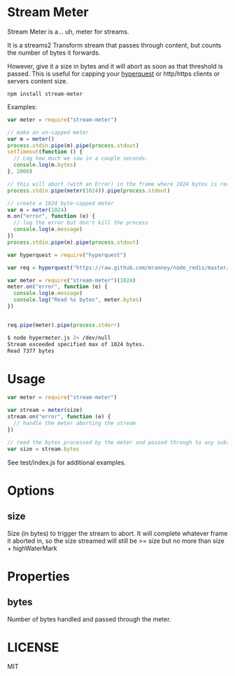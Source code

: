 Stream Meter
============

Stream Meter is a... uh, meter for streams.

It is a streams2 Transform stream that passes through content, but counts the number of bytes it forwards.

However, give it a size in bytes and it will abort as soon as that threshold is passed. This is useful for capping your [hyperquest](http://npm.im/hyperquest) or http/https clients or servers content size.

```
npm install stream-meter
```

Examples:

```javascript
var meter = require("stream-meter")

// make an un-capped meter
var m = meter()
process.stdin.pipe(m).pipe(process.stdout)
setTimeout(function () {
  // Log how much we saw in a couple seconds.
  console.log(m.bytes)
}, 2000)

// this will abort (with an Error) in the frame where 1024 bytes is reached
process.stdin.pipe(meter(1024)).pipe(process.stdout)

// create a 1024 byte-capped meter
var m = meter(1024)
m.on("error", function (e) {
  // log the error but don't kill the process
  console.log(e.message)
})
process.stdin.pipe(m).pipe(process.stdout)

```

```javascript
var hyperquest = require("hyperquest")

var req = hyperquest("https://raw.github.com/mranney/node_redis/master/index.js")

var meter = require("stream-meter")(1024)
meter.on("error", function (e) {
  console.log(e.message)
  console.log("Read %s bytes", meter.bytes)
})


req.pipe(meter).pipe(process.stderr)
```

```bash
$ node hypermeter.js 2> /dev/null
Stream exceeded specified max of 1024 bytes.
Read 7377 bytes
```

Usage
=====

```javascript
var meter = require("stream-meter")

var stream = meter(size)
stream.on("error", function (e) {
  // handle the meter aborting the stream
})

// read the bytes processed by the meter and passed through to any subsequent streams.
var size = stream.bytes
```

See test/index.js for additional examples.

Options
=======

size
----

Size (in bytes) to trigger the stream to abort. It will complete whatever frame it aborted in, so the size streamed will still be >= size but no more than size + highWaterMark

Properties
==========

bytes
-----

Number of bytes handled and passed through the meter.

LICENSE
=======

MIT
